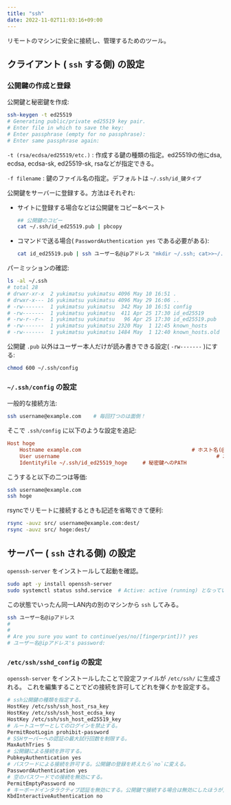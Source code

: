 ```yaml
---
title: "ssh"
date: 2022-11-02T11:03:16+09:00
---
```


リモートのマシンに安全に接続し、管理するためのツール。


## クライアント ( `ssh` する側) の設定

### 公開鍵の作成と登録

公開鍵と秘密鍵を作成:

```sh
ssh-keygen -t ed25519
# Generating public/private ed25519 key pair.
# Enter file in which to save the key:
# Enter passphrase (empty for no passphrase):
# Enter same passphrase again:
```

`-t (rsa/ecdsa/ed25519/etc.)`
:	作成する鍵の種類の指定。ed25519の他にdsa, ecdsa, ecdsa-sk, ed25519-sk, rsaなどが指定できる。

`-f filename`
:	鍵のファイル名の指定。デフォルトは `~/.ssh/id_鍵タイプ`

公開鍵をサーバーに登録する。方法はそれぞれ:

- サイトに登録する場合などは公開鍵をコピー&ペースト

	```sh
	## 公開鍵のコピー
	cat ~/.ssh/id_ed25519.pub | pbcopy
	```

- コマンドで送る場合( `PasswordAuthentication yes` である必要がある):

	```sh
	cat id_ed25519.pub | ssh ユーザー名@ipアドレス "mkdir ~/.ssh; cat>>~/.ssh/authorized_keys"
	```

パーミッションの確認:

```sh
ls -al ~/.ssh
# total 28
# drwxr-xr-x  2 yukimatsu yukimatsu 4096 May 10 16:51 .
# drwxr-x--- 16 yukimatsu yukimatsu 4096 May 29 16:06 ..
# -rw-------  1 yukimatsu yukimatsu  342 May 10 16:51 config
# -rw-------  1 yukimatsu yukimatsu  411 Apr 25 17:30 id_ed25519
# -rw-r--r--  1 yukimatsu yukimatsu   96 Apr 25 17:30 id_ed25519.pub
# -rw-------  1 yukimatsu yukimatsu 2320 May  1 12:45 known_hosts
# -rw-------  1 yukimatsu yukimatsu 1484 May  1 12:40 known_hosts.old
```

公開鍵 `.pub` 以外はユーザー本人だけが読み書きできる設定( `-rw-------` )にする:

```sh
chmod 600 ~/.ssh/config
```


### `~/.ssh/config` の設定

一般的な接続方法:

```sh
ssh username@example.com	# 毎回打つのは面倒！
```

そこで `.ssh/config` に以下のような設定を追記:

```ini
Host hoge
	Hostname example.com									# ホスト名(@のうしろ)
	User username													# ユーザー名
	IdentityFile ~/.ssh/id_ed25519_hoge		# 秘密鍵へのPATH
```

こうすると以下の二つは等価:

```sh
ssh username@example.com
ssh hoge
```

rsyncでリモートに接続するときも記述を省略できて便利:

```sh
rsync -auvz src/ username@example.com:dest/
rsync -auvz src/ hoge:dest/
```


## サーバー ( `ssh` される側) の設定

`openssh-server` をインストールして起動を確認。

```sh
sudo apt -y install openssh-server
sudo systemctl status sshd.service  # Active: active (running) となっていれば起動している。
```

この状態でいったん同一LAN内の別のマシンから `ssh` してみる。

```sh
ssh ユーザー名@ipアドレス
#
#
# Are you sure you want to continue(yes/no/[fingerprint])? yes
# ユーザー名@ipアドレス's password:
```

### `/etc/ssh/sshd_config` の設定

`openssh-server` をインストールしたことで設定ファイルが `/etc/ssh/` に生成される。
これを編集することでどの接続を許可してどれを弾くかを設定する。

```sh
# ssh公開鍵の種類を指定する。
HostKey /etc/ssh/ssh_host_rsa_key
HostKey /etc/ssh/ssh_host_ecdsa_key
HostKey /etc/ssh/ssh_host_ed25519_key
# ルートユーザーとしてのログインを禁止する。
PermitRootLogin prohibit-password
# SSHサーバーへの認証の最大試行回数を制限する。
MaxAuthTries 5
# 公開鍵による接続を許可する。
PubkeyAuthentication yes
# パスワードによる接続を許可する。公開鍵の登録を終えたら`no`に変える。
PasswordAuthentication yes
# 空のパスワードでの接続を無効にする。
PermitEmptyPassword no
# キーボードインタラクティブ認証を無効にする。公開鍵で接続する場合は無効にしたほうが良い。
KbdInteractiveAuthentication no
```
